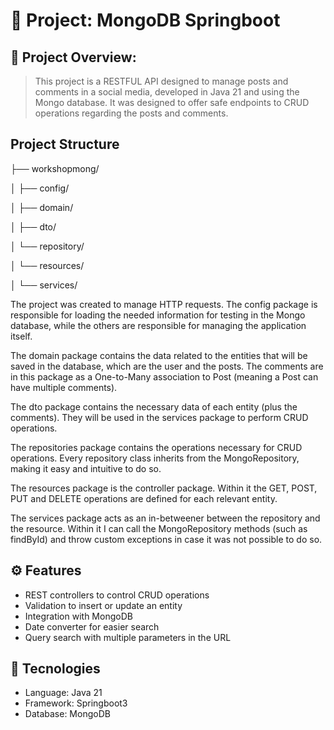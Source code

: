 # 📘 Project: MongoDB Springboot
## 📖 Project Overview:
> This project is a RESTFUL API designed to manage posts and comments in a social media, developed in Java 21 and using the Mongo database. It was designed to offer safe endpoints to CRUD operations regarding the posts and comments.

## Project Structure
├── workshopmong/

│   ├── config/

│   ├── domain/

│   ├── dto/

│   └── repository/

│   └── resources/

│   └── services/

The project was created to manage HTTP requests. The config package is responsible for loading the needed information for testing in the Mongo database, while the others are responsible for managing the application itself.

The domain package contains the data related to the entities that will be saved in the database, which are the user and the posts. The comments are in this package as a One-to-Many association to Post (meaning a Post can have multiple comments).

The dto package contains the necessary data of each entity (plus the comments). They will be used in the services package to perform CRUD operations.

The repositories package contains the operations necessary for CRUD operations. Every repository class inherits from the MongoRepository, making it easy and intuitive to do so.

The resources package is the controller package. Within it the GET, POST, PUT and DELETE operations are defined for each relevant entity.

The services package acts as an in-betweener between the repository and the resource. Within it I can call the MongoRepository methods (such as findById) and throw custom exceptions in case it was not possible to do so.

## ⚙️ Features
* REST controllers to control CRUD operations
* Validation to insert or update an entity
* Integration with MongoDB
* Date converter for easier search
* Query search with multiple parameters in the URL 

## 🚀 Tecnologies
* Language: Java 21
* Framework: Springboot3
* Database: MongoDB
